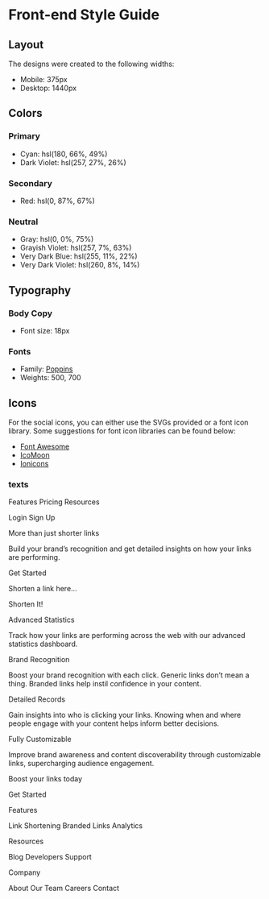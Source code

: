 # Front-end Style Guide

## Layout

The designs were created to the following widths:

- Mobile: 375px
- Desktop: 1440px

## Colors

### Primary

- Cyan: hsl(180, 66%, 49%)
- Dark Violet: hsl(257, 27%, 26%)

### Secondary

- Red: hsl(0, 87%, 67%)

### Neutral

- Gray: hsl(0, 0%, 75%)
- Grayish Violet: hsl(257, 7%, 63%)
- Very Dark Blue: hsl(255, 11%, 22%)
- Very Dark Violet: hsl(260, 8%, 14%)

## Typography

### Body Copy

- Font size: 18px

### Fonts

- Family: [Poppins](https://fonts.google.com/specimen/Poppins)
- Weights: 500, 700

## Icons

For the social icons, you can either use the SVGs provided or a font icon library. Some suggestions for font icon libraries can be found below:

- [Font Awesome](https://fontawesome.com)
- [IcoMoon](https://icomoon.io)
- [Ionicons](https://ionicons.com)

### texts

  Features
  Pricing
  Resources

  Login
  Sign Up

  More than just shorter links

  Build your brand’s recognition and get detailed insights
  on how your links are performing.

  Get Started

  Shorten a link here...

  Shorten It!

  Advanced Statistics

  Track how your links are performing across the web with our
  advanced statistics dashboard.

  Brand Recognition

  Boost your brand recognition with each click. Generic links don’t
  mean a thing. Branded links help instil confidence in your content.

  Detailed Records

  Gain insights into who is clicking your links. Knowing when and where
  people engage with your content helps inform better decisions.

  Fully Customizable

  Improve brand awareness and content discoverability through customizable
  links, supercharging audience engagement.

  Boost your links today

  Get Started

  Features

  Link Shortening
  Branded Links
  Analytics

  Resources

  Blog
  Developers
  Support

  Company

  About
  Our Team
  Careers
  Contact
